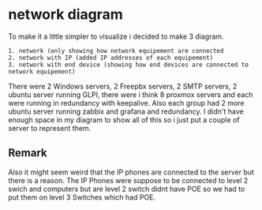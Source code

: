 # network diagram
To make it a little simpler to visualize i decided to make 3 diagram.
```
1. network (only showing how network equipement are connected
2. network with IP (added IP addresses of each equipement)
3. network with end device (showing how end devices are connected to network equipement)
```
There were 2 Windows servers, 2 Freepbx servers, 2 SMTP servers, 2 ubuntu server running GLPI, there were i think 8 proxmox servers and each were running in redundancy with keepalive. Also each group had 2 more ubuntu server running zabbix and grafana and redundancy. I didn't have enough space in my diagram to show all of this so i just put a couple of server to represent them.

## Remark
Also it might seem weird that the IP phones are connected to the server but there is a reason. The IP Phones were suppose to be connected to level 2 swich and computers but are level 2 switch didnt have POE so we had to put them on level 3 Switches which had POE.